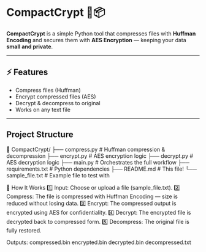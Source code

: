 # CompactCrypt 🔐📦

**CompactCrypt** is a simple Python tool that compresses files with **Huffman Encoding** and secures them with **AES Encryption** — keeping your data **small and private**.

---

## ⚡ Features

- Compress files (Huffman)
- Encrypt compressed files (AES)
- Decrypt & decompress to original
- Works on any text file

---

## Project Structure

📁 CompactCrypt/
├── compress.py # Huffman compression & decompression
├── encrypt.py # AES encryption logic
├── decrypt.py # AES decryption logic
├── main.py # Orchestrates the full workflow
├── requirements.txt # Python dependencies
├── README.md # This file!
└── sample_file.txt # Example file to test with

🚀 How It Works
1️⃣ Input: Choose or upload a file (sample_file.txt).
2️⃣ Compress: The file is compressed with Huffman Encoding — size is reduced without losing data.
3️⃣ Encrypt: The compressed output is encrypted using AES for confidentiality.
4️⃣ Decrypt: The encrypted file is decrypted back to compressed form.
5️⃣ Decompress: The original file is fully restored.

Outputs:
compressed.bin
encrypted.bin
decrypted.bin
decompressed.txt


